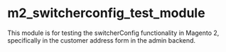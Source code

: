 # m2_switcherconfig_test_module

This module is for testing the switcherConfig functionality in Magento 2, specifically in the customer address form in the admin backend.


